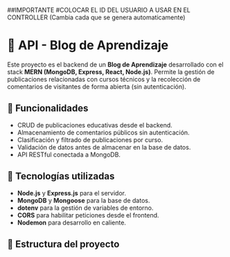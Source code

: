 ##IMPORTANTE
#COLOCAR EL ID DEL USUARIO A USAR EN EL CONTROLLER (Cambia cada que se genera automaticamente)

# 📝 API - Blog de Aprendizaje

Este proyecto es el backend de un **Blog de Aprendizaje** desarrollado con el stack **MERN (MongoDB, Express, React, Node.js)**. Permite la gestión de publicaciones relacionadas con cursos técnicos y la recolección de comentarios de visitantes de forma abierta (sin autenticación).

## 🚀 Funcionalidades

- CRUD de publicaciones educativas desde el backend.
- Almacenamiento de comentarios públicos sin autenticación.
- Clasificación y filtrado de publicaciones por curso.
- Validación de datos antes de almacenar en la base de datos.
- API RESTful conectada a MongoDB.

## 🧰 Tecnologías utilizadas

- **Node.js** y **Express.js** para el servidor.
- **MongoDB** y **Mongoose** para la base de datos.
- **dotenv** para la gestión de variables de entorno.
- **CORS** para habilitar peticiones desde el frontend.
- **Nodemon** para desarrollo en caliente.

## 📂 Estructura del proyecto

